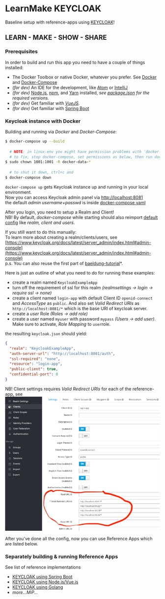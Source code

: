  LearnMake KEYCLOAK  
====================  

Baseline setup with reference-apps using [KEYCLOAK](https://www.keycloak.org)!      

## LEARN - MAKE - SHOW - SHARE   

### Prerequisites

In order to build and run this app you need to have a couple of things installed:  

- The Docker Toolbox or native Docker, whatever you prefer. See [Docker](https://docs.docker.com) and [Docker-Compose](https://docs.docker.com/compose/)  
- *(for dev)* An IDE for the development, like [Atom](https://atom.io) or [IntelliJ](https://www.jetbrains.com/idea/)    
- *(for dev)* [Node.js](https://nodejs.org/), [npm](https://www.npmjs.com/), and [Yarn](https://yarnpkg.com) installed, _see [package.json](package.json) for the required versions._        
- *(for dev)* Get familiar with _[VueJS](https://vuejs.org/)._  
- *(for dev)* Get familiar with [Spring Boot](https://www.baeldung.com/spring-boot)                          
         

### Keycloak instance with Docker    

Building and running via _Docker_ and _Docker-Compose_:         
```bash   
$ docker-compose up --build   

  # NOTE: in linux-env you might have permission problems with 'docker-data-*' folders      
  # to fix; stop docker-compose, set permissions as below, then run docker-compose again.    
$ sudo chown 1001:1001 -R docker-data-*  

  # to shut it down, ctrl+c and   
$ docker-compose down   
```
`docker-compose up` gets Keycloak instance up and running in your local environment.    
Now you can access Keycloak admin panel via [http://localhost:8081](http://localhost:8081)      
the default *admin username+passwd* is inside [docker-compose.yaml](docker-compose.yaml)    

After you login, you need to setup a Realm and Client!  
NB! By default, *docker-compose* while starting should also reimport [default config](config/) like *realm, client and users*.  

If you still want to do this manually:  
To learn more about creating a realm/clients/users, see [https://www.keycloak.org/docs/latest/server_admin/index.html#admin-console](https://www.keycloak.org/docs/latest/server_admin/index.html#admin-console)  
p.s. You can also reuse the first part of [baeldung-tutorial](https://www.baeldung.com/spring-boot-keycloak)*.       
      
Here is just an outline of what you need to do for running these examples:  

- create a realm named `KeycloakExampleApp`    
- turn off the requirement of ssl for this realm *(realmsettings -> login -> require ssl -> none)*     
- create a client named `login-app` with default Client ID `openid-connect` and *AccessType* as `public`. And also set *Valid Redirect URIs* as `http://localhost:8081/*` which is the base URI of keycloak server.                
- create a *user* Role *(Roles -> add role)*    
- create a user named `myuser` with password `mypass` *(Users -> add user)*. Make sure to activate, *Role Mapping* to `user`role.      

the resulting `keycloak.json` should yield:  
```json
{
  "realm": "KeycloakExampleApp",
  "auth-server-url": "http://localhost:8081/auth",
  "ssl-required": "none",
  "resource": "login-app",
  "public-client": true,
  "confidential-port": 0
}
```

NB! Client settings requires *Valid Redirect URIs* for each of the reference-app, see ![](assets/keycloak-client-settings.png)   

After you've done all the config, now you can use Reference Apps which are listed below.   

### Separately building & running Reference Apps  
See list of reference implementations  
- [KEYCLOAK using Spring Boot](keycloak-springboot)    
- [KEYCLOAK using Node.js/Vue.js](keycloak-vuejs)  
- [KEYCLOAK using Golang](keycloak-golang)   
- *more...MiP...*      


